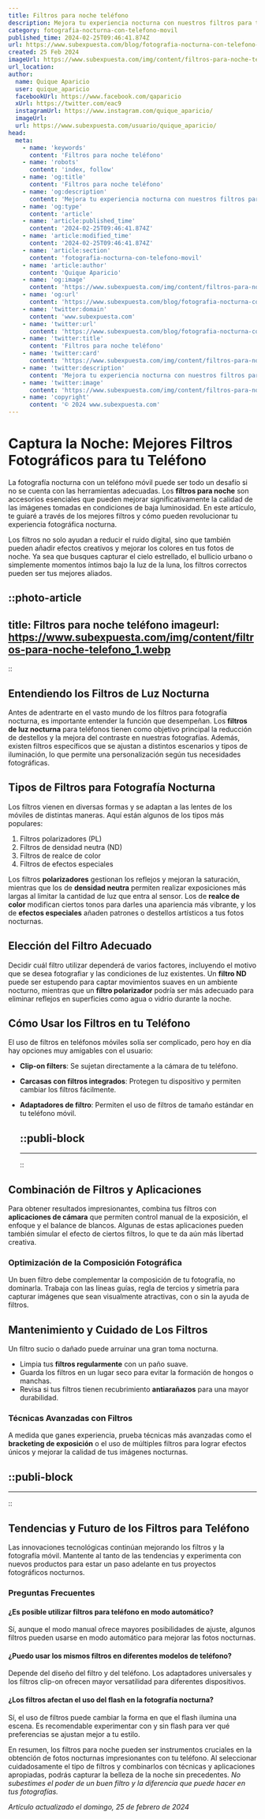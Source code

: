 ```yaml
---
title: Filtros para noche teléfono
description: Mejora tu experiencia nocturna con nuestros filtros para teléfono. Protege tu vista y disfruta de un descanso óptimo. ¡Encuentra el ideal!
category: fotografia-nocturna-con-telefono-movil
published_time: 2024-02-25T09:46:41.874Z
url: https://www.subexpuesta.com/blog/fotografia-nocturna-con-telefono-movil/filtros-para-noche-telefono
created: 25 Feb 2024
imageUrl: https://www.subexpuesta.com/img/content/filtros-para-noche-telefono_1.webp
url_location:
author:
  name: Quique Aparicio
  user: quique_aparicio
  facebookUrl: https://www.facebook.com/qaparicio
  xUrl: https://twitter.com/eac9
  instagramUrl: https://www.instagram.com/quique_aparicio/
  imageUrl: 
  url: https://www.subexpuesta.com/usuario/quique_aparicio/
head:
  meta:
    - name: 'keywords'
      content: 'Filtros para noche teléfono'
    - name: 'robots'
      content: 'index, follow'
    - name: 'og:title'
      content: 'Filtros para noche teléfono'
    - name: 'og:description'
      content: 'Mejora tu experiencia nocturna con nuestros filtros para teléfono. Protege tu vista y disfruta de un descanso óptimo. ¡Encuentra el ideal!'
    - name: 'og:type'
      content: 'article'
    - name: 'article:published_time'
      content: '2024-02-25T09:46:41.874Z'
    - name: 'article:modified_time'
      content: '2024-02-25T09:46:41.874Z'
    - name: 'article:section'
      content: 'fotografia-nocturna-con-telefono-movil'
    - name: 'article:author'
      content: 'Quique Aparicio'
    - name: 'og:image'
      content: 'https://www.subexpuesta.com/img/content/filtros-para-noche-telefono_1.webp'
    - name: 'og:url'
      content: 'https://www.subexpuesta.com/blog/fotografia-nocturna-con-telefono-movil/filtros-para-noche-telefono'
    - name: 'twitter:domain'
      content: 'www.subexpuesta.com'
    - name: 'twitter:url'
      content: 'https://www.subexpuesta.com/blog/fotografia-nocturna-con-telefono-movil/filtros-para-noche-telefono'
    - name: 'twitter:title'
      content: 'Filtros para noche teléfono'
    - name: 'twitter:card'
      content: 'https://www.subexpuesta.com/img/content/filtros-para-noche-telefono_1.webp'
    - name: 'twitter:description'
      content: 'Mejora tu experiencia nocturna con nuestros filtros para teléfono. Protege tu vista y disfruta de un descanso óptimo. ¡Encuentra el ideal!'
    - name: 'twitter:image'
      content: 'https://www.subexpuesta.com/img/content/filtros-para-noche-telefono_1.webp'
    - name: 'copyright'
      content: '© 2024 www.subexpuesta.com'
---
```

# Captura la Noche: Mejores Filtros Fotográficos para tu Teléfono

La fotografía nocturna con un teléfono móvil puede ser todo un desafío si no se cuenta con las herramientas adecuadas. Los **filtros para noche** son accesorios esenciales que pueden mejorar significativamente la calidad de las imágenes tomadas en condiciones de baja luminosidad. En este artículo, te guiaré a través de los mejores filtros y cómo pueden revolucionar tu experiencia fotográfica nocturna.

Los filtros no solo ayudan a reducir el ruido digital, sino que también pueden añadir efectos creativos y mejorar los colores en tus fotos de noche. Ya sea que busques capturar el cielo estrellado, el bullicio urbano o simplemente momentos íntimos bajo la luz de la luna, los filtros correctos pueden ser tus mejores aliados.


::photo-article
---
title: Filtros para noche teléfono
imageurl: https://www.subexpuesta.com/img/content/filtros-para-noche-telefono_1.webp
---
::


## Entendiendo los Filtros de Luz Nocturna

Antes de adentrarte en el vasto mundo de los filtros para fotografía nocturna, es importante entender la función que desempeñan. Los **filtros de luz nocturna** para teléfonos tienen como objetivo principal la reducción de destellos y la mejora del contraste en nuestras fotografías. Además, existen filtros específicos que se ajustan a distintos escenarios y tipos de iluminación, lo que permite una personalización según tus necesidades fotográficas.

## Tipos de Filtros para Fotografía Nocturna

Los filtros vienen en diversas formas y se adaptan a las lentes de los móviles de distintas maneras. Aquí están algunos de los tipos más populares:

1. Filtros polarizadores (PL)
2. Filtros de densidad neutra (ND)
3. Filtros de realce de color
4. Filtros de efectos especiales

Los filtros **polarizadores** gestionan los reflejos y mejoran la saturación, mientras que los de **densidad neutra** permiten realizar exposiciones más largas al limitar la cantidad de luz que entra al sensor. Los de **realce de color** modifican ciertos tonos para darles una apariencia más vibrante, y los de **efectos especiales** añaden patrones o destellos artísticos a tus fotos nocturnas.

## Elección del Filtro Adecuado

Decidir cuál filtro utilizar dependerá de varios factores, incluyendo el motivo que se desea fotografiar y las condiciones de luz existentes. Un **filtro ND** puede ser estupendo para captar movimientos suaves en un ambiente nocturno, mientras que un **filtro polarizador** podría ser más adecuado para eliminar reflejos en superficies como agua o vidrio durante la noche.

## Cómo Usar los Filtros en tu Teléfono 

El uso de filtros en teléfonos móviles solía ser complicado, pero hoy en día hay opciones muy amigables con el usuario:

- **Clip-on filters**: Se sujetan directamente a la cámara de tu teléfono.
- **Carcasas con filtros integrados**: Protegen tu dispositivo y permiten cambiar los filtros fácilmente.
- **Adaptadores de filtro**: Permiten el uso de filtros de tamaño estándar en tu teléfono móvil.


  ::publi-block
  ---
  ---
  ::
  
  
## Combinación de Filtros y Aplicaciones

Para obtener resultados impresionantes, combina tus filtros con **aplicaciones de cámara** que permiten control manual de la exposición, el enfoque y el balance de blancos. Algunas de estas aplicaciones pueden también simular el efecto de ciertos filtros, lo que te da aún más libertad creativa.

### Optimización de la Composición Fotográfica

Un buen filtro debe complementar la composición de tu fotografía, no dominarla. Trabaja con las líneas guías, regla de tercios y simetría para capturar imágenes que sean visualmente atractivas, con o sin la ayuda de filtros.

## Mantenimiento y Cuidado de Los Filtros

Un filtro sucio o dañado puede arruinar una gran toma nocturna.

- Limpia tus **filtros regularmente** con un paño suave.
- Guarda los filtros en un lugar seco para evitar la formación de hongos o manchas.
- Revisa si tus filtros tienen recubrimiento **antiarañazos** para una mayor durabilidad.

### Técnicas Avanzadas con Filtros

A medida que ganes experiencia, prueba técnicas más avanzadas como el **bracketing de exposición** o el uso de múltiples filtros para lograr efectos únicos y mejorar la calidad de tus imágenes nocturnas.


  ::publi-block
  ---
  ---
  ::
  
  
## Tendencias y Futuro de los Filtros para Teléfono

Las innovaciones tecnológicas continúan mejorando los filtros y la fotografía móvil. Mantente al tanto de las tendencias y experimenta con nuevos productos para estar un paso adelante en tus proyectos fotográficos nocturnos.

### Preguntas Frecuentes

#### ¿Es posible utilizar filtros para teléfono en modo automático?
Sí, aunque el modo manual ofrece mayores posibilidades de ajuste, algunos filtros pueden usarse en modo automático para mejorar las fotos nocturnas.

#### ¿Puedo usar los mismos filtros en diferentes modelos de teléfono?
Depende del diseño del filtro y del teléfono. Los adaptadores universales y los filtros clip-on ofrecen mayor versatilidad para diferentes dispositivos.

#### ¿Los filtros afectan el uso del flash en la fotografía nocturna?
Sí, el uso de filtros puede cambiar la forma en que el flash ilumina una escena. Es recomendable experimentar con y sin flash para ver qué preferencias se ajustan mejor a tu estilo.

En resumen, los filtros para noche pueden ser instrumentos cruciales en la obtención de fotos nocturnas impresionantes con tu teléfono. Al seleccionar cuidadosamente el tipo de filtros y combinarlos con técnicas y aplicaciones apropiadas, podrás capturar la belleza de la noche sin precedentes. *No subestimes el poder de un buen filtro y la diferencia que puede hacer en tus fotografías.*

_Artículo actualizado el domingo, 25 de febrero de 2024_